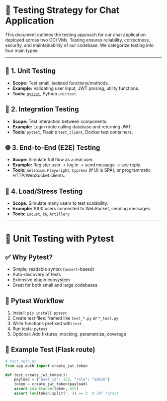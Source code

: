 
# 📘 Testing Strategy for Chat Application

This document outlines the testing approach for our chat application deployed across two OCI VMs. Testing ensures reliability, correctness, security, and maintainability of our codebase. We categorize testing into four main types:

---

## 🧪 1. Unit Testing

- **Scope:** Test small, isolated functions/methods.
- **Example:** Validating user input, JWT parsing, utility functions.
- **Tools:** [`pytest`](https://docs.pytest.org/en/stable/), Python `unittest`.

## 🔁 2. Integration Testing

- **Scope:** Test interaction between components.
- **Example:** Login route calling database and returning JWT.
- **Tools:** `pytest`, Flask's `test_client`, Docker test containers.

## 🌐 3. End-to-End (E2E) Testing

- **Scope:** Simulate full flow as a real user.
- **Example:** Register user → log in → send message → see reply.
- **Tools:** `Selenium`, `Playwright`, `Cypress` (if UI is SPA), or programmatic HTTP/WebSocket clients.

## 🚦 4. Load/Stress Testing

- **Scope:** Simulate many users to test scalability.
- **Example:** 1000 users connected to WebSocket, sending messages.
- **Tools:** [`Locust`](https://locust.io/), `k6`, `Artillery`

---

# 🧰 Unit Testing with Pytest

## ✅ Why Pytest?

- Simple, readable syntax (`assert`-based)
- Auto-discovery of tests
- Extensive plugin ecosystem
- Great for both small and large codebases

## 🧪 Pytest Workflow

1. Install: `pip install pytest`
2. Create test files: Named like `test_*.py` or `*_test.py`
3. Write functions prefixed with `test_`
4. Run tests: `pytest`
5. Optional: Add fixtures, mocking, parametrize, coverage

## 📄 Example Test (Flask route)

```python
# test_auth.py
from app.auth import create_jwt_token

def test_create_jwt_token():
    payload = {"user_id": 123, "role": "admin"}
    token = create_jwt_token(payload)
    assert isinstance(token, str)
    assert len(token.split('.')) == 3  # JWT format

